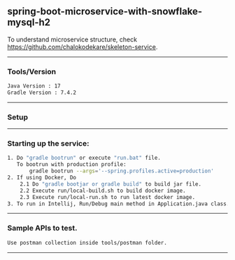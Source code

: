 ## spring-boot-microservice-with-snowflake-mysql-h2

To understand microservice structure, check https://github.com/chalokodekare/skeleton-service.

------------------------------------------------------------------------------------------------

### Tools/Version

```sh
Java Version : 17 
Gradle Version : 7.4.2
````

------------------------------------------------------------------------------------------------

### Setup

------------------------------------------------------------------------------------------------

### Starting up the service:

```sh
1. Do "gradle bootrun" or execute "run.bat" file.
   To bootrun with production profile:
       gradle bootrun --args='--spring.profiles.active=production'
2. If using Docker, Do
    2.1 Do "gradle bootjar or gradle build" to build jar file. 
    2.2 Execute run/local-build.sh to build docker image.
    2.3 Execute run/local-run.sh to run latest docker image.
3. To run in Intellij, Run/Debug main method in Application.java class.
```

------------------------------------------------------------------------------------------------

### Sample APIs to test.

```sh
Use postman collection inside tools/postman folder.
```

------------------------------------------------------------------------------------------------
